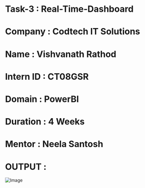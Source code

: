 # Task-3 : Real-Time-Dashboard
# Company : Codtech IT Solutions
# Name : Vishvanath Rathod
# Intern ID : CT08GSR
# Domain : PowerBI
# Duration : 4 Weeks
# Mentor : Neela Santosh

# OUTPUT :

![Image](https://github.com/user-attachments/assets/94f7fb82-8989-4a46-ae46-0924aba94f15)
